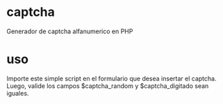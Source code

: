 # captcha
Generador de captcha alfanumerico en PHP

# uso
Importe este simple script en el formulario que desea insertar el captcha. Luego, valide los campos $captcha_random y $captcha_digitado sean iguales.
